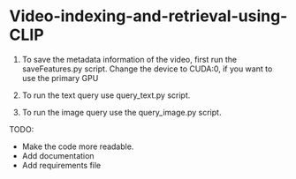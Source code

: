 # Video-indexing-and-retrieval-using-CLIP

1) To save the metadata information of the video, first run the saveFeatures.py script.
	Change the device to CUDA:0, if you want to use the primary GPU

2) To run the text query use query_text.py script.

3) To run the image query use the query_image.py script.

TODO:
* Make the code more readable.
* Add documentation
* Add requirements file
